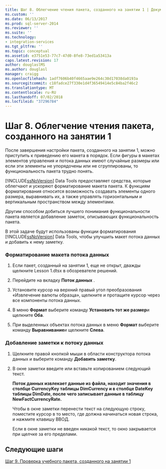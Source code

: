 ```yaml
---
title: Шаг 8. Облегчение чтения пакета, созданного на занятии 1 | Документы Майкрософт
ms.custom: ''
ms.date: 06/13/2017
ms.prod: sql-server-2014
ms.reviewer: ''
ms.suite: ''
ms.technology:
- integration-services
ms.tgt_pltfrm: ''
ms.topic: conceptual
ms.assetid: e3751e53-77c7-47d0-8fe8-73ed1a53413a
caps.latest.revision: 17
author: douglaslMS
ms.author: douglasl
manager: craigg
ms.openlocfilehash: 1adf7606b40f4665aae9e264c30d17038da0193a
ms.sourcegitcommit: c18fadce27f330e1d4f36549414e5c84ba2f46c2
ms.translationtype: MT
ms.contentlocale: ru-RU
ms.lasthandoff: 07/02/2018
ms.locfileid: "37296784"
---
```

# <a name="step-8-making-the-lesson-1-package-easier-to-understand"></a>Шаг 8. Облегчение чтения пакета, созданного на занятии 1
  После завершения настройки пакета, созданного на занятии 1, можно приступить к приведению его макета в порядок. Если фигуры в макетах элементов управления и потока данных имеют случайные размеры или если эти элементы не упорядочены или не сгруппированы, то функциональность пакета трудно понять.  
  
 [!INCLUDE[ssNoVersion](../includes/ssnoversion-md.md)] Data Tools предоставляет средства, которые облегчают и ускоряют форматирование макета пакета. К функциям форматирования относится возможность создавать элементы одного размера, выравнивать их, а также управлять горизонтальным и вертикальным пространством между элементами.   
  
 Другим способом добиться лучшего понимания функциональности пакета является добавление заметок, описывающих функциональность пакета.  
  
 В этой задаче будут использованы функции форматирования [!INCLUDE[ssNoVersion](../includes/ssnoversion-md.md)] Data Tools, чтобы улучшить макет потока данных и добавить к нему заметку.  
  
### <a name="to-format-the-layout-of-the-data-flow"></a>Форматирование макета потока данных  
  
1.  Если пакет, созданный на занятии 1, еще не открыт, дважды щелкните Lesson 1.dtsx в обозревателе решений.  
  
2.  Перейдите на вкладку **Поток данных** .  
  
3.  Установите курсор на верхний правый угол преобразования «Извлечение валюты образца», щелкните и протащите курсор через все компоненты потока данных.  
  
4.  В меню **Формат** выберите команду **Установить тот же размер**и щелкните **Оба**.  
  
5.  При выделенных объектах потока данных в меню **Формат** выберите команду **Выравнивание**и щелкните **Слева**.  
  
### <a name="to-add-an-annotation-to-the-data-flow"></a>Добавление заметки к потоку данных  
  
1.  Щелкните правой кнопкой мыши в области конструктора потока данных и выберите команду **Добавить заметку**.  
  
2.  В окне заметки введите или вставьте копированием следующий текст.  
  
     **Поток данных извлекает данные из файла, находит значения в столбце CurrencyKey таблицы DimCurrency и в столбце DateKey таблицы DimDate, после чего записывает данные в таблицу NewFactCurrencyRate.**  
  
     Чтобы в окне заметки перенести текст на следующую строку, поместите курсор в то место, где должна начинаться новая строка, и нажмите клавишу ВВОД.  
  
     Если в окне заметки не введен никакой текст, то окно закрывается при щелчке за его пределами.  
  
## <a name="next-steps"></a>Следующие шаги  
 [Шаг 9. Проверка учебного пакета, созданного на занятии 1](../integration-services/lesson-1-9-testing-the-lesson-1-tutorial-package.md)  
  
  
